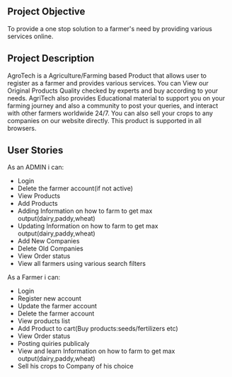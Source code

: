 ## Project Objective
To provide a one stop solution to a farmer's need by providing various services online.

## Project Description
AgroTech is a Agriculture/Farming based Product that allows user to register as a farmer and provides various services. You can View our Original Products Quality checked by experts and buy according to your needs. AgriTech also provides Educational material to support you on your farming journey and also a community to post your queries, and interact with other farmers worldwide 24/7. You can also sell your crops to any companies on our website directly. This product is supported in all browsers.

## User Stories
As an ADMIN i can:
* Login
* Delete the farmer account(if not active)
* View Products
* Add Products
* Adding Information on how to farm to get max output(dairy,paddy,wheat)
* Updating Information on how to farm to get max output(dairy,paddy,wheat)
* Add New Companies
* Delete Old Companies
* View Order status
* View all farmers using various search filters

As a Farmer i can:
* Login
* Register new account
* Update the farmer account
* Delete the farmer account
* View products list
* Add Product to cart(Buy products:seeds/fertilizers etc)
* View Order status
* Posting quiries publicaly
* View and learn Information on how to farm to get max output(dairy,paddy,wheat)
* Sell his crops to Company of his choice
